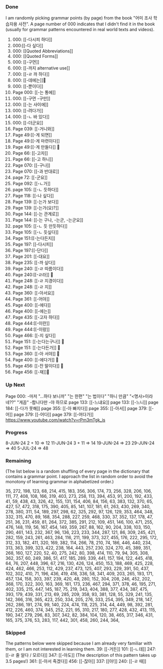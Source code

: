 
### Done

I am randomly picking grammar points (by page) from the book "어미 조사 학습자용 사전".
A page number of 000 indicates that I didn't find it in the book (usually for grammar patterns encountered in real world texts and videos).

1. 000: [[-다시피 하다]]
2. 000:[[-다 싶다]]
2. 000: [[Quoted Abbreviations]]
3. 000: [[Quoted Forms]]
4. 000: [[-구먼]]
5. 000: [[-까지 alternative use]]
7. 000: [[-ㄹ 까 하다]]
8. 000: [[-데에는]]📝
9. 000: [[-뿐이다]]
10. Page 000: [[-는 통에]]
11. 000: [[-구먼 -구만]]
12. 000: [[-는 사이에]]
13. 000: [[-려다가]]
14. 000: [[-ㄴ 바 있다]]
15. 000: [[-더군요]]
16. Page 039: [[-거니와]]
17. Page 49:[[-게 되면]]
18. Page 49:[[-게 마련이다]]
19. Page 49:[[-게 만들다]] 📝
20. Page 66: [[-고자]]
21. Page 66: [[-고 하니]]
22. Page 070: [[-구나]]
23. Page 070: [[-과 반대로]]
24. page 72: [[-군요]]
25. Page 092: [[-ㄴ가]]
26. page 105: [[-ㄴ 듯하다]]
27. Page 118: [[-나 싶다]]
28. Page 139: [[-는가 보다]]
29. Page 139: [[-는가(요)?]]
30. Page 144: [[-는 관계로]]
31. Page 144: [[-는 구나, -는군, -는군요]]
32. page 105: [[-ㄴ 듯 만듯하다]]
33. Page 105: [[-ㄴ 듯싶다]]
34. Page 151:[[-는다든지]]
35. Page 197: [[-다시피]]
36. Page 197:[[-단다]]
37. Page 201: [[-대요]]
38. Page 235: [[-까 싶다]]
39. Page 240: [[-ㄹ 따름이다]]
40. Page 240:[[-ㄹ라]] 📝
41. Page 248: [[-ㄹ 지경이다]]
42. Page 248: [[-ㄹ 지]]
43. Page 360: [[-아서요]]
44. Page 361: [[-어야]]
45. Page 400: [[-에다]]
46. Page 400: [[-에는]]
47. Page 435: [[-고자 하다]]
48. Page 444:[[-이란]]
49. Page 444:[[-이랑]]
50. Page 466: [[-지 싶다]]
51. Page 151: [[-는다는구나]] 📝
52. Page 151: [[-는다든가]] 📝
53. Page 360: [[-아 서야]] 📝
54. Page 400: [[-에다가]] 📝
55. Page 456: [[-잔 말이다]] 📝
56. Page 456: [[-재]]📝

### Up Next
Page 000: -마저
"...하다 보니까"
"는 한편"
"는 법이다"
"하니 만큼"
"<명사>이라네??"
"게끔"
-합니다만
-야 하므로
page 133: [[-느냬요]]
page 133: [[-느니]]
page 184: [[-다가 못해]]
page 355: [[-아 빠지다]]
page 355: [[-아서]]
page 379: [[-어]]
page 379: [[-어다]]
page 379: [[-어다가]]
https://www.youtube.com/watch?v=rPm3mTgk_is
### Progress
8-JUN-24 2 + 10 => 12
11-JUN-24 3 + 11 => 14
19-JUN-24 => 23
29-JUN-24 => 40
5-JUL-24 => 48
### Remaining
(The list below is a random shuffling of every page in the dictionary that contains a grammar point. I approach the list in random order to avoid the monotony of learning grammar in alphabetized order.)

35, 272, 198, 123, 68, 214, 415, 183, 356, 306, 174, 73, 256, 328, 206, 106, 111, 77, 408, 108, 166, 319, 403, 273, 258, 113, 394, 453, 91, 200, 192, 433, 41, 59, 438, 43, 326, 42, 155, 131, 154, 406, 84, 156, 63, 383, 132, 370, 65, 427, 57, 472, 318, 175, 390, 405, 85, 141, 107, 181, 61, 263, 430, 269, 340, 278, 380, 311, 54, 189, 297, 298, 62, 325, 292, 97, 126, 129, 353, 464, 348, 332, 315, 470, 89, 168, 354, 288, 227, 259, 468, 330, 37, 352, 137, 178, 47, 251, 36, 231, 459, 81, 264, 372, 385, 291, 212, 109, 451, 146, 100, 471, 255, 476, 148, 119, 56, 167, 454, 149, 359, 267, 88, 162, 90, 204, 338, 103, 150, 290, 461, 143, 232, 367, 96, 136, 223, 233, 344, 287, 121, 86, 309, 245, 421, 282, 159, 243, 261, 463, 284, 116, 211, 199, 373, 327, 455, 176, 222, 295, 172, 312, 33, 182, 411, 320, 169, 382, 114, 266, 78, 210, 74, 186, 446, 440, 234, 313, 363, 399, 323, 422, 238, 164, 443, 257, 230, 324, 270, 45, 389, 351, 268, 160, 127, 220, 52, 40, 275, 242, 80, 398, 414, 110, 79, 94, 305, 308, 362, 357, 60, 249, 386, 51, 417, 185, 289, 339, 441, 157, 194, 122, 445, 418, 64, 76, 207, 448, 396, 67, 216, 130, 426, 124, 450, 153, 188, 469, 425, 228, 424, 462, 466, 253, 112, 429, 237, 473, 125, 407, 293, 229, 391, 50, 437, 102, 302, 410, 71, 196, 436, 419, 416, 336, 58, 341, 409, 203, 265, 193, 171, 457, 134, 158, 303, 397, 239, 420, 48, 280, 152, 304, 208, 246, 452, 202, 368, 170, 322, 300, 163, 369, 161, 173, 236, 467, 294, 371, 378, 46, 195, 271, 402, 335, 215, 447, 145, 187, 75, 219, 343, 404, 388, 377, 434, 387, 475, 393, 179, 439, 331, 213, 69, 285, 209, 358, 93, 381, 128, 55, 329, 241, 135, 142, 366, 316, 365, 423, 250, 334, 205, 276, 333, 254, 395, 349, 218, 147, 262, 286, 191, 274, 99, 140, 224, 474, 118, 225, 314, 44, 449, 98, 392, 281, 412, 226, 460, 374, 345, 252, 221, 95, 310, 217, 180, 277, 428, 432, 413, 115, 190, 347, 279, 296, 83, 307, 342, 82, 384, 104, 120, 38, 465, 317, 346, 431, 165, 375, 376, 53, 283, 117, 442, 301, 458, 260, 244, 364,
### Skipped
The patterns below were skipped because I am already very familiar with them, or I am not interested in learning them.
39: [[-거든]]
101: [[-ㄴ데]]
247: [[-ㄹ 줄 알다 / 모르다]]
347: [[-아도]] (The description of this pattern takes up 3.5 pages!)
361: [[-아서 죽겠다]]
456: [[-잖아]]
337: [[아!]]
240: [[-ㄹ 때]]